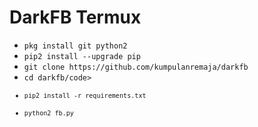 # DarkFB Termux

<ul>
<li><code>pkg install git python2</code></li>
<li><code>pip2 install --upgrade pip</code></li>
<li><code>git clone https://github.com/kumpulanremaja/darkfb</code></li>
<li><code>cd darkfb/code></li>
<li><code>pip2 install -r requirements.txt</code></li>
<li><code>python2 fb.py</code></li>
</ul>
<br />
<br />
